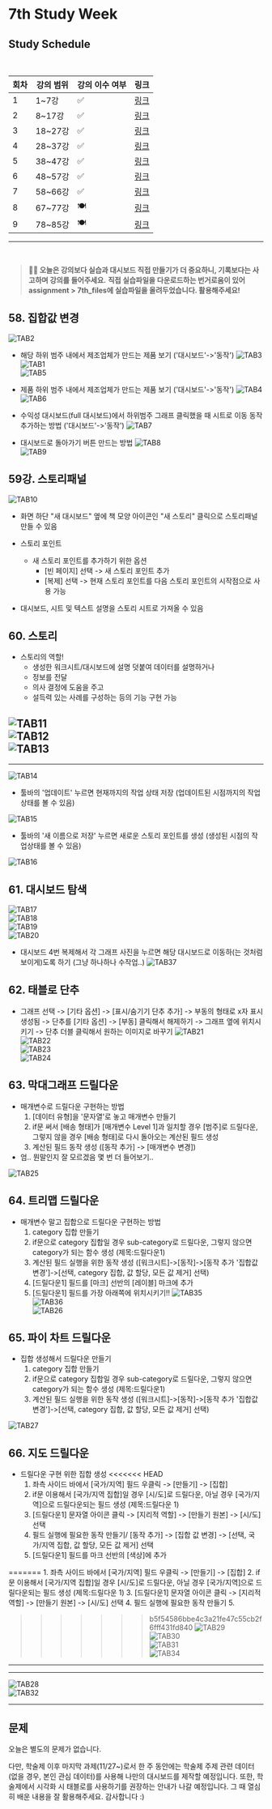 # 7th Study Week

## Study Schedule
<br>

| 회차 | 강의 범위   | 강의 이수 여부 | 링크                                                                                                     |
|------|-------------|----------------|--------------------------------------------------------------------------------------------------------|
| 1    | 1~7강       | ✅              | [링크](https://www.youtube.com/watch?v=AXkaUrJs-Ko&list=PL87tgIIryGsa5vdz6MsaOEF8PK-YqK3fz&index=84)    |
| 2    | 8~17강      | ✅              | [링크](https://www.youtube.com/watch?v=AXkaUrJs-Ko&list=PL87tgIIryGsa5vdz6MsaOEF8PK-YqK3fz&index=75)    |
| 3    | 18~27강     | ✅              | [링크](https://www.youtube.com/watch?v=AXkaUrJs-Ko&list=PL87tgIIryGsa5vdz6MsaOEF8PK-YqK3fz&index=65)    |
| 4    | 28~37강     | ✅              | [링크](https://www.youtube.com/watch?v=e6J0Ljd6h44&list=PL87tgIIryGsa5vdz6MsaOEF8PK-YqK3fz&index=55)    |
| 5    | 38~47강     | ✅              | [링크](https://www.youtube.com/watch?v=AXkaUrJs-Ko&list=PL87tgIIryGsa5vdz6MsaOEF8PK-YqK3fz&index=45)    |
| 6    | 48~57강     | ✅              | [링크](https://www.youtube.com/watch?v=AXkaUrJs-Ko&list=PL87tgIIryGsa5vdz6MsaOEF8PK-YqK3fz&index=35)    |
| 7    | 58~66강     | ✅             | [링크](https://www.youtube.com/watch?v=AXkaUrJs-Ko&list=PL87tgIIryGsa5vdz6MsaOEF8PK-YqK3fz&index=25)    |
| 8    | 67~77강     | 🍽️             | [링크](https://www.youtube.com/watch?v=AXkaUrJs-Ko&list=PL87tgIIryGsa5vdz6MsaOEF8PK-YqK3fz&index=15)    |
| 9    | 78~85강     | 🍽️             | [링크](https://www.youtube.com/watch?v=AXkaUrJs-Ko&list=PL87tgIIryGsa5vdz6MsaOEF8PK-YqK3fz&index=5)     |
---

<br/>

> **🧞‍♀️ 오늘은 강의보다 실습과 대시보드 직접 만들기가 더 중요하니, 기록보다는 사고하며 강의를 들어주세요.**
> **직접 실습파일을 다운로드하는 번거로움이 있어 assignment > 7th_files에 실습파일을 올려두었습니다. 활용해주세요!**


## 58. 집합값 변경

<!-- 집합값 변경 강의에서 알게 된 점을 적어주세요 -->
![TAB2](./image/week7/Tableau2.png)<br/>

- 해당 하위 범주 내에서 제조업체가 만드는 제품 보기 ('대시보드'->'동작')
![TAB3](./image/week7/Tableau3.png)<br/>
![TAB1](./image/week7/Tableau1.png)<br/>
![TAB5](./image/week7/Tableau1.png)<br/>

- 제품 하위 범주 내에서 제조업체가 만드는 제품 보기 ('대시보드'->'동작')
![TAB4](./image/week7/Tableau4.png)<br/>
![TAB6](./image/week7/Tableau6.png)<br/>

- 수익성 대시보드(full 대시보드)에서 하위범주 그래프 클릭했을 때 시트로 이동 동작 추가하는 방법 ('대시보드'->'동작')
![TAB7](./image/week7/Tableau7.png)<br/>

- 대시보드로 돌아가기 버튼 만드는 방법
![TAB8](./image/week7/Tableau8.png)<br/>
![TAB9](./image/week7/Tableau9.png)<br/>




## 59강. 스토리패널

<!-- 스토리패널 강의에서 알게 된 점을 적어주세요 -->
![TAB10](./image/week7/Tableau10.png)<br/>
- 화면 하단 "새 대시보드" 옆에 책 모양 아이콘인 "새 스토리" 클릭으로 스토리패널 만들 수 있음

- 스토리 포인트
    - 새 스토리 포인트를 추가하기 위한 옵션
        - [빈 페이지] 선택 -> 새 스토리 포인트 추가
        - [복제] 선택 -> 현재 스토리 포인트를 다음 스토리 포인트의 시작점으로 사용 가능

 - 대시보드, 시트 및 텍스트 설명을 스토리 시트로 가져올 수 있음


## 60. 스토리

<!-- 알게 된 점을 적고, 아래 질문에 답해보세요 :) -->

- 스토리의 역할!
    - 생성한 워크시트/대시보드에 설명 덧붙여 데이터를 설명하거나
    - 정보를 전달
    - 의사 결정에 도움을 주고
    - 설득력 있는 사례를 구성하는 등의 기능 구현 가능

![TAB11](./image/week7/Tableau11.png)<br/>
![TAB12](./image/week7/Tableau12.png)<br/>
![TAB13](./image/week7/Tableau13.png)<br/>
------------------------------------------------------
------------------------------------------------------
![TAB14](./image/week7/Tableau14.png)<br/>
- 툴바의 '업데이트' 누르면 현재까지의 작업 상태 저장 (업데이트된 시점까지의 작업상태를 볼 수 있음)

![TAB15](./image/week7/Tableau15.png)<br/>
- 툴바의 '새 이름으로 저장' 누르면 새로운 스토리 포인트를 생성 (생성된 시점의 작업상태를 볼 수 있음)

![TAB16](./image/week7/Tableau16.png)<br/>


## 61. 대시보드 탐색

<!-- 대시보드 탐색 강의에서 알게 된 점을 적어주세요 -->

![TAB17](./image/week7/Tableau17.png)<br/>
![TAB18](./image/week7/Tableau18.png)<br/>
![TAB19](./image/week7/Tableau19.png)<br/>
![TAB20](./image/week7/Tableau20.png)<br/>
- 대시보드 4번 복제해서 각 그래프 사진을 누르면 해당 대시보드로 이동하(는 것처럼 보이게)도록 하기 (그냥 하나하나 수작업..)
![TAB37](./image/week7/Tableau37.png)<br/>


## 62. 태블로 단추

<!-- 태블로 단추 강의에서 알게 된 점을 적어주세요 -->
- 그래프 선택 -> [기타 옵션] -> [표시/숨기기 단추 추가] -> 부동의 형태로 x자 표시 생성됨 -> 단추를 [기타 옵션] -> [부동] 클릭해서 해제하기 -> 그래프 옆에 위치시키기 -> 단추 더블 클릭해서 원하는 이미지로 바꾸기 
![TAB21](./image/week7/Tableau21.png)<br/>
![TAB22](./image/week7/Tableau22.png)<br/>
![TAB23](./image/week7/Tableau23.png)<br/>
![TAB24](./image/week7/Tableau24.png)<br/>

## 63. 막대그래프 드릴다운

<!-- 막대그래프 드릴다운에 대해 알게 된 점을 적어주세요 -->
- 매개변수로 드릴다운 구현하는 방법
    1. [데이터 유형]을 '문자열'로 놓고 매개변수 만들기
    2. if문 써서 [배송 형태]가 [매개변수 Level 1]과 일치할 경우 [범주]로 드릴다운, 그렇지 않을 경우 [배송 형태]로 다시 돌아오는 계산된 필드 생성 
    3. 계산된 필드 동작 생성 ([동작 추가] -> [매개변수 변경])
- 엄.. 뭔말인지 잘 모르겠음 몇 번 더 들어보기..

![TAB25](./image/week7/Tableau25.png)<br/>

## 64. 트리맵 드릴다운

<!-- 트리맵 드릴다운에 대해 알게 된 점을 적어주세요 -->
- 매개변수 말고 집합으로 드릴다운 구현하는 방법
    1. category 집합 만들기
    2. if문으로 category 집합일 경우 sub-category로 드릴다운, 그렇지 않으면 category가 되는 함수 생성 (제목:드릴다운1)
    3. 계산된 필드 실행을 위한 동작 생성 ([워크시트]->[동작]->[동작 추가 '집합값 변경']->[선택, category 집합, 값 할당, 모든 값 제거] 선택)
    4. [드릴다운1] 필드를 [마크] 선반의 [레이블] 마크에 추가
    5. [드릴다운1] 필드를 가장 아래쪽에 위치시키기!!
![TAB35](./image/week7/Tableau35.png)<br/>
![TAB36](./image/week7/Tableau36.png)<br/>
![TAB26](./image/week7/Tableau26.png)<br/>

## 65. 파이 차트 드릴다운

<!-- 파일 차트 드릴다운에 대해 알게 된 점을 적어주세요 -->
- 집합 생성해서 드릴다운 만들기
    1. category 집합 만들기
    2. if문으로 category 집합일 경우 sub-category로 드릴다운, 그렇지 않으면 category가 되는 함수 생성 (제목:드릴다운1)
    3. 계산된 필드 실행을 위한 동작 생성 ([워크시트]->[동작]->[동작 추가 '집합값 변경']->[선택, category 집합, 값 할당, 모든 값 제거] 선택)
    
![TAB27](./image/week7/Tableau27.png)<br/>


## 66. 지도 드릴다운

<!-- 지도 드릴다운에 대해 알게 된 점을 적어주세요 -->
- 드릴다운 구현 위한 집합 생성
<<<<<<< HEAD
    1. 좌측 사이드 바에서 [국가/지역] 필드 우클릭 -> [만들기] -> [집합]
    2. if문 이용해서 [국가/지역 집합]일 경우 [시/도]로 드릴다운, 아닐 경우 [국가/지역]으로 드릴다운되는 필드 생성 (제목:드릴다운 1)
    3. [드릴다운1] 문자열 아이콘 클릭 -> [지리적 역할] -> [만들기 원본] -> [시/도] 선택
    4. 필드 실행에 필요한 동작 만들기/ [동작 추가] -> [집합 값 변경] -> [선택, 국가/지역 집합, 값 할당, 모든 값 제거] 선택
    5. [드릴다운1] 필드를 마크 선반의 [색상]에 추가
    
=======
    1. 좌측 사이드 바에서 [국가/지역] 필드 우클릭 -> [만들기] -> [집합]
    2. if문 이용해서 [국가/지역 집합]일 경우 [시/도]로 드릴다운, 아닐 경우 [국가/지역]으로 드릴다운되는 필드 생성 (제목:드릴다운 1)
    3. [드릴다운1] 문자열 아이콘 클릭 -> [지리적 역할] -> [만들기 원본] -> [시/도] 선택
    4. 필드 실행에 필요한 동작 만들기
    5. 
>>>>>>> b5f54586bbe4c3a21fe47c55cb2f6fff431fd840
![TAB29](./image/week7/Tableau29.png)<br/>
![TAB30](./image/week7/Tableau30.png)<br/>
![TAB31](./image/week7/Tableau31.png)<br/>
![TAB34](./image/week7/Tableau32.png)<br/>



-----------------------------
------------------------------

![TAB28](./image/week7/Tableau28.png)<br/>
![TAB32](./image/week7/Tableau32.png)<br/>


---

## 문제

오늘은 별도의 문제가 없습니다.

다만, 학술제 이후 마지막 과제(11/27~)로서 한 주 동안에는 학술제 주제 관련 데이터(없을 경우, 본인 관심 데이터)를 사용해 나만의 대시보드를 제작할 예정입니다. 또한, 학술제에서 시각화 시 태블로를 사용하기를 권장하는 안내가 나갈 예정입니다.
그 때 열심히 배운 내용을 잘 활용해주세요. 감사합니다 :)